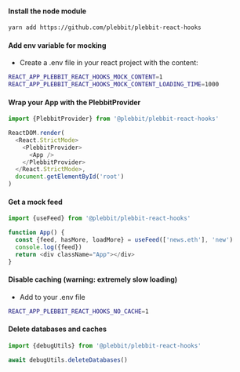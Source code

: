 #### Install the node module

```sh
yarn add https://github.com/plebbit/plebbit-react-hooks
```

#### Add env variable for mocking

- Create a .env file in your react project with the content:

```sh
REACT_APP_PLEBBIT_REACT_HOOKS_MOCK_CONTENT=1
REACT_APP_PLEBBIT_REACT_HOOKS_MOCK_CONTENT_LOADING_TIME=1000
```

#### Wrap your App with the PlebbitProvider

```js
import {PlebbitProvider} from '@plebbit/plebbit-react-hooks'

ReactDOM.render(
  <React.StrictMode>
    <PlebbitProvider>
      <App />
    </PlebbitProvider>
  </React.StrictMode>,
  document.getElementById('root')
)
```

#### Get a mock feed

```js
import {useFeed} from '@plebbit/plebbit-react-hooks'

function App() {
  const {feed, hasMore, loadMore} = useFeed(['news.eth'], 'new')
  console.log({feed})
  return <div className="App"></div>
}
```

#### Disable caching (warning: extremely slow loading)

- Add to your .env file

```sh
REACT_APP_PLEBBIT_REACT_HOOKS_NO_CACHE=1
````

#### Delete databases and caches

```js
import {debugUtils} from '@plebbit/plebbit-react-hooks'

await debugUtils.deleteDatabases()
```
